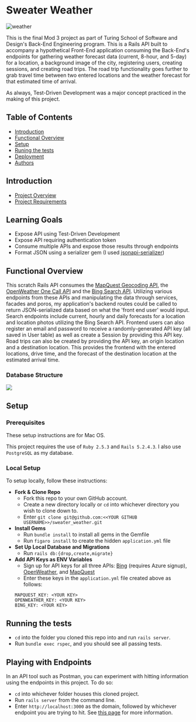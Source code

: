 # Sweater Weather

<img src="https://media.giphy.com/media/l0HlPwMAzh13pcZ20/giphy.gif" alt="weather">

This is the final Mod 3 project as part of Turing School of Software and Design's Back-End Engineering program.  This is a Rails API built to accompany a hypothetical Front-End application consuming the Back-End's endpoints for gathering weather forecast data (current, 8-hour, and 5-day) for a location, a background image of the city, registering users, creating sessions, and creating road trips.  The road trip functionality goes further to grab travel time between two entered locations and the weather forecast for that estimated time of arrival.

As always, Test-Driven Development was a major concept practiced in the making of this project.

## Table of Contents

  - [Introduction](#introduction)
  - [Functional Overview](#functional-overview)
  - [Setup](#setup)
  - [Runing the tests](#running-the-tests)
  - [Deployment](#deployment)
  - [Authors](#authors)

## Introduction
  * [Project Overview](https://backend.turing.io/module3/projects/sweater_weather/)
  * [Project Requirements](https://backend.turing.io/module3/projects/sweater_weather/requirements)

## Learning Goals
  * Expose API using Test-Driven Development
  * Expose API requiring authentication token
  * Consume multiple APIs and expose those results through endpoints
  * Format JSON using a serializer gem (I used [jsonapi-serializer](https://github.com/jsonapi-serializer/jsonapi-serializer))

## Functional Overview

This scratch Rails API consumes the [MapQuest Geocoding API](https://developer.mapquest.com/documentation/geocoding-api/), the [OpenWeather One Call API](https://openweathermap.org/api/one-call-api) and the [Bing Search API](https://docs.microsoft.com/en-us/azure/cognitive-services/bing-web-search/).  Utilizing various endpoints from these APIs and manipulating the data through services, facades and poros, my application's backend routes could be called to return JSON-serialized data based on what the 'front end user' would input.  Search endpoints include current, hourly and daily forecasts for a location and location photos utilizing the Bing Search API.  Frontend users can also register an email and password to receive a randomly-generated API key (all saved in User table) as well as create a Session by providing this API key.  Road trips can also be created by providing the API key, an origin location and a destination location.  This provides the frontend with the entered locations, drive time, and the forecast of the destination location at the estimated arrival time.
### Database Structure

<img src='https://i.postimg.cc/xdfXRHk6/Screen-Shot-2021-01-19-at-10-26-40-PM.png'>


## Setup

### Prerequisites

These setup instructions are for Mac OS.

This project requires the use of `Ruby 2.5.3` and `Rails 5.2.4.3`.
I also use `PostgreSQL` as my database.

### Local Setup

To setup locally, follow these instructions:
  * __Fork & Clone Repo__
    * Fork this repo to your own GitHub account.
    * Create a new directory locally or `cd` into whichever directory you wish to clone down to.
    * Enter `git clone git@github.com:<<YOUR GITHUB USERNAME>>/sweater_weather.git`
  * __Install Gems__
    * Run `bundle install` to install all gems in the Gemfile
    * Run `figaro install` to create the hidden `application.yml` file
  * __Set Up Local Database and Migrations__
    * Run `rails db:{drop,create,migrate}`
  * __Add API Keys as ENV Variables__
    * Sign up for API keys for all three APIs: [Bing](https://docs.microsoft.com/en-us/azure/cognitive-services/bing-web-search/) (requires Azure signup), [OpenWeather](https://openweathermap.org/api/one-call-api), and [MapQuest](https://developer.mapquest.com/documentation/geocoding-api/)
    * Enter these keys in the `application.yml` file created above as follows:
    ```
    MAPQUEST_KEY: <YOUR KEY>
    OPENWEATHER_KEY: <YOUR KEY>
    BING_KEY: <YOUR KEY>
    ```


## Running the tests

  * `cd` into the folder you cloned this repo into and run `rails server`.
  * Run `bundle exec rspec`, and you should see all passing tests.

## Playing with Endpoints
In an API tool such as Postman, you can experiment with hitting information using the endpoints in this project.
To do so:
  * `cd` into whichever folder houses this cloned project.
  * Run `rails server` from the command line.
  * Enter `http://localhost:3000` as the domain, followed by whichever endpoint you are trying to hit.  See [this page](https://backend.turing.io/module3/projects/sweater_weather/requirements) for more information.
